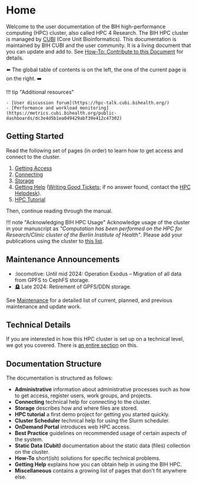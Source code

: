 # Home
Welcome to the user documentation of the BIH high-performance computing (HPC) cluster, also called HPC 4 Research.
The BIH HPC cluster is managed by [CUBI](https://cubi.bihealth.org) (Core Unit Bioinformatics).
This documentation is maintained by BIH CUBI and the user community.
It is a living document that you can update and add to.
See [How-To: Contribute to this Document](how-to/misc/contribute.md) for details.

:arrow_left: The global table of contents is on the left, the one of the current page is on the right. :arrow_right:

!!! tip "Additional resources"

    - [User discussion forum](https://hpc-talk.cubi.bihealth.org/)
    - [Performance and workload monitoring](https://metrics.cubi.bihealth.org/public-dashboards/dc3e4d5b1ea049429abf39e412c47302)


## Getting Started
Read the following set of pages (in order) to learn how to get access and connect to the cluster.

1. [Getting Access](admin/getting-access.md)
2. [Connecting](connecting/connecting.md)
3. [Storage](storage/storage-locations.md)
4. [Getting Help](help/hpc-talk.md) ([Writing Good Tickets](help/good-tickets.md); if no answer found, contact the [HPC Helpdesk](help/helpdesk.md)).
5. [HPC Tutorial](hpc-tutorial/episode-0.md)

Then, continue reading through the manual.


!!! note "Acknowledging BIH HPC Usage"
    Acknowledge usage of the cluster in your manuscript as *"Computation has been performed on the HPC for Research/Clinic cluster of the Berlin Institute of Health"*.
    Please add your publications using the cluster to [this list](misc/publication-list.md).

## Maintenance Announcements
- :locomotive: Until mid 2024: Operation Exodus – Migration of all data from GPFS to CephFS storage.
- :headstone: Late 2024: Retirement of GPFS/DDN storage.

See [Maintenance](admin/maintenance.md) for a detailed list of current, planned, and previous maintenance and update work.

## Technical Details
If you are interested in how this HPC cluster is set up on a technical level, we got you covered.
There is [an entire section](./overview/for-the-impatient.md) on this.

## Documentation Structure
The documentation is structured as follows:

- **Administrative** information about administrative processes such as how to get access, register users, work groups, and projects.
- **Connecting** technical help for connecting to the cluster.
- **Storage** describes how and where files are stored.
- **HPC tutorial** a first demo project for getting you started quickly.
- **Cluster Scheduler** technical help for using the Slurm scheduler.
- **OnDemand Portal** introduces web HPC access.
- **Best Practice** guidelines on recommended usage of certain aspects of the system.
- **Static Data (Cubit)** documentation about the static data (files) collection on the cluster.
- **How-To** short(ish) solutions for specific technical problems.
- **Getting Help** explains how you can obtain help in using the BIH HPC.
- **Miscellaneous** contains a growing list of pages that don't fit anywhere else.
